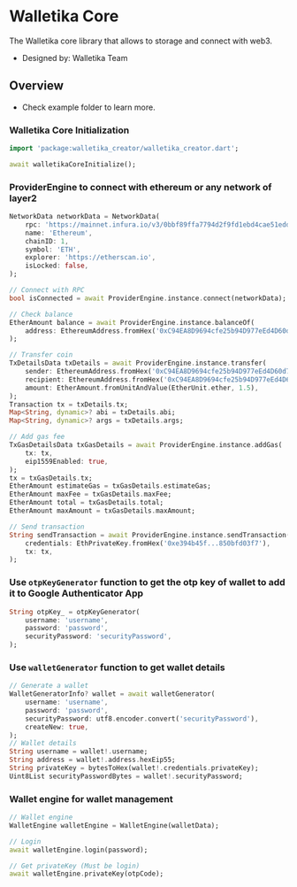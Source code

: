 # Walletika Core
The Walletika core library that allows to storage and connect with web3.
- Designed by: Walletika Team

## Overview
- Check example folder to learn more.

### Walletika Core Initialization
```dart
import 'package:walletika_creator/walletika_creator.dart';

await walletikaCoreInitialize();
```

### ProviderEngine to connect with ethereum or any network of layer2
```dart
NetworkData networkData = NetworkData(
    rpc: 'https://mainnet.infura.io/v3/0bbf89ffa7794d2f9fd1ebd4cae51edd',
    name: 'Ethereum',
    chainID: 1,
    symbol: 'ETH',
    explorer: 'https://etherscan.io',
    isLocked: false,
);

// Connect with RPC
bool isConnected = await ProviderEngine.instance.connect(networkData);

// Check balance
EtherAmount balance = await ProviderEngine.instance.balanceOf(
    address: EthereumAddress.fromHex('0xC94EA8D9694cfe25b94D977eEd4D60d7c0985BD3'),
);

// Transfer coin
TxDetailsData txDetails = await ProviderEngine.instance.transfer(
    sender: EthereumAddress.fromHex('0xC94EA8D9694cfe25b94D977eEd4D60d7c0985BD3'),
    recipient: EthereumAddress.fromHex('0xC94EA8D9694cfe25b94D977eEd4D60d7c0985BD3'),
    amount: EtherAmount.fromUnitAndValue(EtherUnit.ether, 1.5),
);
Transaction tx = txDetails.tx;
Map<String, dynamic>? abi = txDetails.abi;
Map<String, dynamic>? args = txDetails.args;

// Add gas fee
TxGasDetailsData txGasDetails = await ProviderEngine.instance.addGas(
    tx: tx,
    eip1559Enabled: true,
);
tx = txGasDetails.tx;
EtherAmount estimateGas = txGasDetails.estimateGas;
EtherAmount maxFee = txGasDetails.maxFee;
EtherAmount total = txGasDetails.total;
EtherAmount maxAmount = txGasDetails.maxAmount;

// Send transaction
String sendTransaction = await ProviderEngine.instance.sendTransaction(
    credentials: EthPrivateKey.fromHex('0xe394b45f...850bfd03f7'),
    tx: tx,
);
```

### Use `otpKeyGenerator` function to get the otp key of wallet to add it to Google Authenticator App
```dart
String otpKey_ = otpKeyGenerator(
    username: 'username',
    password: 'password',
    securityPassword: 'securityPassword',
);
```

### Use `walletGenerator` function to get wallet details
```dart
// Generate a wallet
WalletGeneratorInfo? wallet = await walletGenerator(
    username: 'username',
    password: 'password',
    securityPassword: utf8.encoder.convert('securityPassword'),
    createNew: true,
);
// Wallet details
String username = wallet!.username;
String address = wallet!.address.hexEip55;
String privateKey = bytesToHex(wallet!.credentials.privateKey);
Uint8List securityPasswordBytes = wallet!.securityPassword;
```

### Wallet engine for wallet management
```dart
// Wallet engine
WalletEngine walletEngine = WalletEngine(walletData);

// Login
await walletEngine.login(password);

// Get privateKey (Must be login)
await walletEngine.privateKey(otpCode);
```
